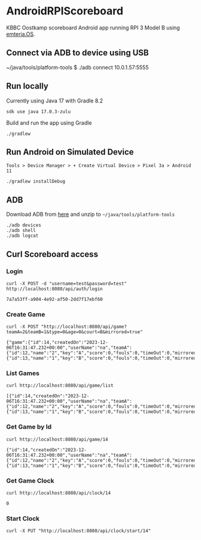 # AndroidRPIScoreboard

KBBC Oostkamp scoreboard Android app running RPI 3 Model B using [emteria.OS](https://help.emteria.com/kb/devices-rpi-3).


## Connect via ADB to device using USB

~/java/tools/platform-tools $ ./adb connect 10.0.1.57:5555

## Run locally

Currently using Java 17 with Gradle 8.2 

    sdk use java 17.0.3-zulu   

Build and run the app using Gradle 

    ./gradlew


## Run Android on Simulated Device

    Tools > Device Manager > + Create Virtual Device > Pixel 3a > Android 11 
    
    ./gradlew installDebug

## ADB 

Download ADB from [here](https://dl.google.com/android/repository/platform-tools-latest-darwin.zip) and unzip to `~/java/tools/platform-tools`

    ./adb devices
    ./adb shell
    ./adb logcat

## Curl Scoreboard access

### Login 

    curl -X POST -d "username=test&password=test" http://localhost:8080/api/auth/login

    7a7a53ff-a904-4e92-af50-2dd7f17ebf60

### Create Game

    curl -X POST "http://localhost:8080/api/game?teamA=2&teamB=1&type=0&age=0&court=B&mirrored=true"

    {"game":{"id":14,"createdOn":"2023-12-06T16:31:47.232+00:00","userName":"na","teamA":{"id":12,"name":"2","key":"A","score":0,"fouls":0,"timeOut":0,"mirrored":true},"teamB":{"id":13,"name":"1","key":"B","score":0,"fouls":0,"timeOut":0,"mirrored":true},"gameType":"BASKET","ageCategory":"SENIOREN","quarter":1,"clock":600,"court":"B","mirrored":true}

### List Games

    curl http://localhost:8080/api/game/list

    [{"id":14,"createdOn":"2023-12-06T16:31:47.232+00:00","userName":"na","teamA":{"id":12,"name":"2","key":"A","score":0,"fouls":0,"timeOut":0,"mirrored":true},"teamB":{"id":13,"name":"1","key":"B","score":0,"fouls":0,"timeOut":0,"mirrored":true},"gameType":"BASKET","ageCategory":"SENIOREN","quarter":1,"clock":600,"court":"B","mirrored":true}]

### Get Game by Id

    curl http://localhost:8080/api/game/14

    {"id":14,"createdOn":"2023-12-06T16:31:47.232+00:00","userName":"na","teamA":{"id":12,"name":"2","key":"A","score":0,"fouls":0,"timeOut":0,"mirrored":true},"teamB":{"id":13,"name":"1","key":"B","score":0,"fouls":0,"timeOut":0,"mirrored":true},"gameType":"BASKET","ageCategory":"SENIOREN","quarter":1,"clock":600,"court":"B","mirrored":true}

### Get Game Clock

    curl http://localhost:8080/api/clock/14 

    0

### Start Clock

    curl -X PUT "http://localhost:8080/api/clock/start/14"


